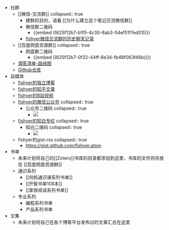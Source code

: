 - 社群
	- [[微信-交流群]]
	  collapsed:: true
		- 建群的目的，请看 [[为什么建立这个笔记交流微信群]]
		- 微信群二维码
			- {{embed ((625f12b7-b1f5-4c30-8ab3-54ef51f7ed01))}}
		- [fishyer微信交流群的历史聊天记录](https://www.hulunote.com/app#/WXGroup:%E9%AB%98%E6%95%88%E4%BF%A1%E6%81%AF%E7%AE%A1%E7%90%86-%E4%BA%A4%E6%B5%81%E7%BE%A4/diaries)
	- [[百度网盘资源群]]
	  collapsed:: true
		- 网盘群二维码
			- {{embed ((625f12b7-0f32-44ff-8e34-fb48f063f46b))}}
	- [滴答清单-路线图](https://dida365.com/pub/project/collaboration/invite/2d0ddb509df74362aba55c4a21de58e7?u=2f73710a20cf4e549db9a8fd03f7e759)
	- [Github仓库](https://github.com/fishyer/BestPKM)
- 自媒体
	- [fishyer的独立博客](https://mweb.fishyer.com/)
	- [fishyer的知乎文章](https://www.zhihu.com/people/yu-tian-ran/posts)
	- [fishyer的B站视频](https://space.bilibili.com/481831994)
	- [fishyer的微信公众号](https://mp.weixin.qq.com/s/tLu0fzz-YAFLaqNS-DrP6w)
	  collapsed:: true
		- 公众号二维码
		  collapsed:: true
			- ![](https://photo.fishyer.com/img/202204200505421.png)
	- [fishyer的知白专栏](https://fishyer.zhubai.love/)
	  collapsed:: true
		- 知白二维码
		  collapsed:: true
			- ![](https://photo.fishyer.com/img/202204200504148.png)
	- fishyer的gist-rss
	  collapsed:: true
		- https://gist.github.com/fishyer.atom
- 书单
	- 未来计划将自己的[[Zotero]]书库的目录都添加到这里，书库的文件则存放在 [[百度网盘资源群]]
	- 通识系列
		- [[何帆通识课系列书单]]
		- [[开智书单108本]]
		- [[拿铁阅读系列书单]]
	- 专业系列
		- 编程系列书单
		- 产品系列书单
- 文集
	- 未来计划将自己在各个博客平台发布过的文章汇总在这里